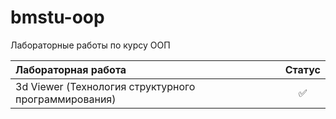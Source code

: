 # bmstu-oop
Лабораторные работы по курсу ООП

|**Лабораторная работа**|**Статус**|
|:---               | :---:|
|3d Viewer (Технология структурного программирования)|✅|
